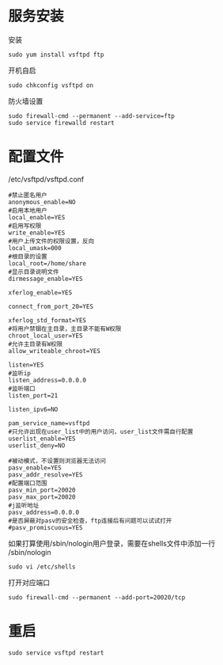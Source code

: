 ﻿---
date: 2020-01-22 11:34:18
tags:
    - 杂项
---

# 服务安装
安装
```shell
sudo yum install vsftpd ftp
```
开机自启
```shell
sudo chkconfig vsftpd on
```
防火墙设置
```shell
sudo firewall-cmd --permanent --add-service=ftp
sudo service firewalld restart
```
# 配置文件
/etc/vsftpd/vsftpd.conf
```
#禁止匿名用户
anonymous_enable=NO
#启用本地用户
local_enable=YES
#启用写权限
write_enable=YES
#用户上传文件的权限设置，反向
local_umask=000
#根目录的设置
local_root=/home/share
#显示目录说明文件
dirmessage_enable=YES

xferlog_enable=YES

connect_from_port_20=YES

xferlog_std_format=YES
#将用户禁锢在主目录，主目录不能有W权限
chroot_local_user=YES
#允许主目录有W权限
allow_writeable_chroot=YES

listen=YES
#监听ip
listen_address=0.0.0.0
#监听端口
listen_port=21

listen_ipv6=NO

pam_service_name=vsftpd
#只允许出现在user_list中的用户访问，user_list文件需自行配置
userlist_enable=YES
userlist_deny=NO

#被动模式，不设置则浏览器无法访问
pasv_enable=YES
pasv_addr_resolve=YES
#配置端口范围
pasv_min_port=20020
pasv_max_port=20020
#j监听地址
pasv_address=0.0.0.0
#是否屏蔽对pasv的安全检查，ftp连接后有问题可以试试打开
#pasv_promiscuous=YES
```
如果打算使用/sbin/nologin用户登录，需要在shells文件中添加一行
/sbin/nologin
```shell
sudo vi /etc/shells
```

打开对应端口
```shell
sudo firewall-cmd --permanent --add-port=20020/tcp
```
# 重启
```shell
sudo service vsftpd restart
```
